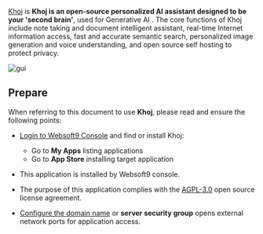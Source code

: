 [Khoj](https://khoj.dev) is **Khoj is an open-source personalized AI assistant designed to be your 'second brain'**, used for Generative AI . The core functions of Khoj include note taking and document intelligent assistant, real-time Internet information access, fast and accurate semantic search, personalized image generation and voice understanding, and open source self hosting to protect privacy.


![gui](http://libs.websoft9.com/Websoft9/DocsPicture/zh/khoj/khoj-gui-websoft9.png)


## Prepare

When referring to this document to use **Khoj**, please read and ensure the following points:

- [Login to Websoft9 Console](./login-console) and find or install Khoj:
  - Go to **My Apps** listing applications 
  - Go to **App Store** installing target application

- This application is installed by Websoft9 console.


- The purpose of this application complies with the [AGPL-3.0](https://opensource.org/licenses/AGPL-3.0) open source license agreement.


- [Configure the domain name](./domain-set) or **server security group** opens external network ports for application access.